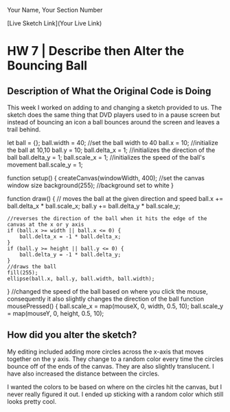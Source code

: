 Your Name, Your Section Number

[Live Sketch Link](Your Live Link)


# HW 7 | Describe then Alter the Bouncing Ball

## Description of What the Original Code is Doing

This week I worked on adding to and changing a sketch provided to us. The sketch does the same thing that DVD players used to in a pause screen but instead of bouncing an icon a ball bounces around the screen and leaves a trail behind.

let ball = {};
ball.width = 40; //set the ball width to 40
ball.x = 10;     //initialize the ball at 10,10
ball.y = 10;
ball.delta_x = 1; //initializes the direction of the ball
ball.delta_y = 1;
ball.scale_x = 1; //initializes the speed of the ball's movement
ball.scale_y = 1;

function setup() {
    createCanvas(windowWidth, 400); //set the canvas window size
    background(255); //background set to white
}



function draw() {
    // moves the ball at the given direction and speed
    ball.x += ball.delta_x * ball.scale_x;
    ball.y += ball.delta_y * ball.scale_y;

    //reverses the direction of the ball when it hits the edge of the canvas at the x or y axis
    if (ball.x >= width || ball.x <= 0) {
        ball.delta_x = -1 * ball.delta_x;
    }
    if (ball.y >= height || ball.y <= 0) {
        ball.delta_y = -1 * ball.delta_y;
    }
    //draws the ball
    fill(255);
    ellipse(ball.x, ball.y, ball.width, ball.width);
}
    //changed the speed of the ball based on where you click the mouse, consequently it also slightly changes the direction of the ball
function mousePressed() {
    ball.scale_x = map(mouseX, 0, width, 0.5, 10);
    ball.scale_y = map(mouseY, 0, height, 0.5, 10);


## How did you alter the sketch?

My editing included adding more circles across the x-axis that moves together on the y axis. They change to a random color every time the circles bounce off of the ends of the canvas. They are also slightly translucent. I have also increased the distance between the circles.

I wanted the colors to be based on where on the circles hit the canvas, but I never really figured it out. I ended up sticking with a random color which still looks pretty cool.
